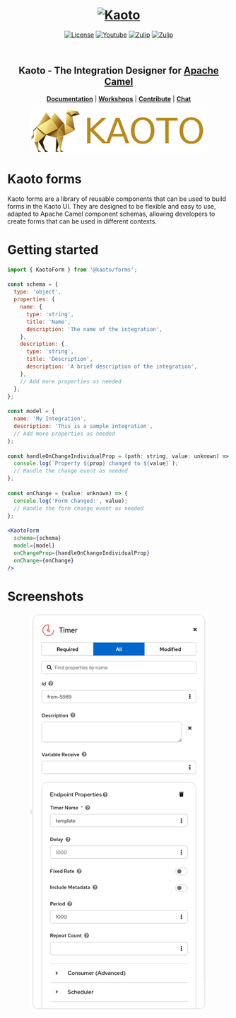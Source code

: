<h1 align="center">
  <a href="https://kaoto.io/"><img src="./packages/ui/src/assets/logo-kaoto.png" alt="Kaoto"></a>
</h1>

<p align=center>
  <a href="https://github.com/KaotoIO/kaoto/blob/main/LICENSE"><img src="https://img.shields.io/github/license/KaotoIO/kaoto?color=blue&style=for-the-badge" alt="License"/></a>
  <a href="https://www.youtube.com/@KaotoIO"><img src="https://img.shields.io/badge/Youtube-Follow-brightgreen?color=red&style=for-the-badge" alt="Youtube"" alt="Follow on Youtube"></a>
  <a href="https://camel.zulipchat.com/#narrow/stream/441302-kaoto"><img src="https://img.shields.io/badge/zulip-join_chat-brightgreen?color=yellow&style=for-the-badge" alt="Zulip"/></a>
  <a href="https://kaoto.io"><img src="https://img.shields.io/badge/Kaoto.io-Visit-white?color=indigo&style=for-the-badge" alt="Zulip"/></a>
</p><br/>

<h2 align="center">Kaoto - The Integration Designer for <a href="https://camel.apache.org">Apache Camel</a></h2>

<p align="center">
  <a style="font-weight: bold" href="https://kaoto.io/docs/installation">Documentation</a> |
  <a style="font-weight: bold" href="https://kaoto.io/workshop/">Workshops</a> |
  <a style="font-weight: bold" href="https://kaoto.io/contribute/">Contribute</a> |
  <a style="font-weight: bold" href="https://camel.zulipchat.com/#narrow/stream/441302-kaoto">Chat</a>
</p>

<p align="center">
  <img style="width: 400px;" src="./src/assets/logo-kaoto.png" alt="A picture showing the Kaoto graphical editor showing an integration with the configuration panel opened"/>
</p>

# Kaoto forms

Kaoto forms are a library of reusable components that can be used to build forms in the Kaoto UI. They are designed to be flexible and easy to use, adapted to Apache Camel component schemas, allowing developers to create forms that can be used in different contexts.

# Getting started

```jsx
import { KaotoForm } from '@kaoto/forms';

const schema = {
  type: 'object',
  properties: {
    name: {
      type: 'string',
      title: 'Name',
      description: 'The name of the integration',
    },
    description: {
      type: 'string',
      title: 'Description',
      description: 'A brief description of the integration',
    },
    // Add more properties as needed
  },
};

const model = {
  name: 'My Integration',
  description: 'This is a sample integration',
  // Add more properties as needed
};

const handleOnChangeIndividualProp = (path: string, value: unknown) => {
  console.log(`Property ${prop} changed to ${value}`);
  // Handle the change event as needed
};

const onChange = (value: unknown) => {
  console.log('Form changed:', value);
  // Handle the form change event as needed
};

<KaotoForm
  schema={schema}
  model={model}
  onChangeProp={handleOnChangeIndividualProp}
  onChange={onChange}
/>
```

# Screenshots

<p align="center">
  <img style="width: 400px;" src="./src/assets/kaoto-form.png" alt="A picture showing the Kaoto form"/>
</p>
